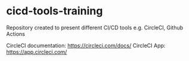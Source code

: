 # cicd-tools-training

Repository created to present different CI/CD tools e.g. CircleCI, Github Actions

CircleCI documentation: https://circleci.com/docs/
CircleCI App: https://app.circleci.com/
